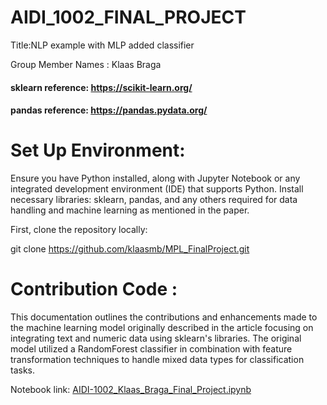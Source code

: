 # AIDI_1002_FINAL_PROJECT

Title:NLP example with MLP added classifier

Group Member Names :
Klaas Braga

#### sklearn reference: https://scikit-learn.org/
#### pandas reference: https://pandas.pydata.org/

# Set Up Environment:

Ensure you have Python installed, along with Jupyter Notebook or any integrated development environment (IDE) that supports Python.
Install necessary libraries: sklearn, pandas, and any others required for data handling and machine learning as mentioned in the paper.

First, clone the repository locally:

git clone https://github.com/klaasmb/MPL_FinalProject.git 

# Contribution Code :

This documentation outlines the contributions and enhancements made to the machine learning model originally described in the article focusing on integrating text and numeric data using sklearn's libraries. The original model utilized a RandomForest classifier in combination with feature transformation techniques to handle mixed data types for classification tasks.

Notebook link: [AIDI-1002_Klaas_Braga_Final_Project.ipynb](https://github.com/klaasmb/MPL_FinalProject/tree/main/Reprodution%20and%20Contribution%20code)
